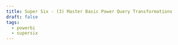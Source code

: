 ```yaml
---
title: Super Six - (3) Master Basic Power Query Transformations
draft: false
tags:
  - powerbi
  - supersix
---
```

